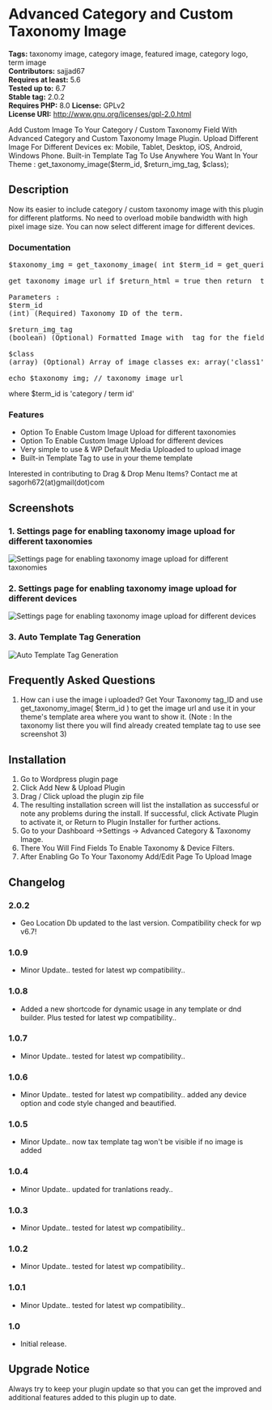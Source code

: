 # Advanced Category and Custom Taxonomy Image

**Tags:** taxonomy image, category image, featured image, category logo, term image \
**Contributors:** sajjad67 \
**Requires at least:** 5.6 \
**Tested up to:** 6.7 \
**Stable tag:** 2.0.2 \
**Requires PHP:** 8.0
**License:** GPLv2 \
**License URI:** http://www.gnu.org/licenses/gpl-2.0.html

Add Custom Image To Your Category / Custom Taxonomy Field With Advanced Category and Custom Taxonomy Image Plugin.
Upload Different Image For Different Devices ex: Mobile, Tablet, Desktop, iOS, Android, Windows Phone.
Built-in Template Tag To Use Anywhere You Want In Your Theme : get_taxonomy_image($term_id, $return_img_tag, $class);

## Description

Now its easier to include category / custom taxonomy image with this plugin for different platforms. No need to overload mobile bandwidth with high pixel image size. You can now select different image for different devices.

### Documentation

<pre>
$taxonomy_img = get_taxonomy_image( int $term_id = get_queried_object()->term_id , boolean $return_img_tag = false , array $class = array() );

get taxonomy image url if $return_html = true then return <img> tag

Parameters :
$term_id
(int) (Required) Taxonomy ID of the term.

$return_img_tag
(boolean) (Optional) Formatted Image with <img> tag for the field during output.

$class
(array) (Optional) Array of image classes ex: array('class1','class2',...) but $return_img_tag should be true to add image class.

echo $taxonomy_img; // taxonomy image url
</pre>

where $term_id is 'category / term id'

### Features

* Option To Enable Custom Image Upload for different taxonomies 
* Option To Enable Custom Image Upload for different devices 
* Very simple to use & WP Default Media Uploaded to upload image
* Built-in Template Tag to use in your theme template

Interested in contributing to Drag & Drop Menu Items?
Contact me at sagorh672(at)gmail(dot)com

## Screenshots

### 1. Settings page for enabling taxonomy image upload for different taxonomies

![Settings page for enabling taxonomy image upload for different taxonomies](https://ps.w.org/advanced-category-and-custom-taxonomy-image/assets/screenshot-1.png)

### 2. Settings page for enabling taxonomy image upload for different devices

![Settings page for enabling taxonomy image upload for different devices](https://ps.w.org/advanced-category-and-custom-taxonomy-image/assets/screenshot-2.png)

### 3. Auto Template Tag Generation

![Auto Template Tag Generation](https://ps.w.org/advanced-category-and-custom-taxonomy-image/assets/screenshot-3.png)



## Frequently Asked Questions

1. How can i use the image i uploaded?
Get Your Taxonomy tag_ID and use get_taxonomy_image( $term_id ) to get the image url and use it in your theme's template area where you want to show it. (Note : In the taxonomy list there you will find already created template tag to use see screenshot 3)

## Installation

1. Go to Wordpress plugin page
2. Click Add New & Upload Plugin
3. Drag / Click upload the plugin zip file
4. The resulting installation screen will list the installation as successful or note any problems during the install.
If successful, click Activate Plugin to activate it, or Return to Plugin Installer for further actions.
3. Go to your Dashboard ->Settings -> Advanced Category & Taxonomy Image.
4. There You Will Find Fields To Enable Taxonomy & Device Filters.
6. After Enabling Go To Your Taxonomy Add/Edit Page To Upload Image

## Changelog

### 2.0.2
* Geo Location Db updated to the last version. Compatibility check for wp v6.7!

### 1.0.9
* Minor Update.. tested for latest wp compatibility..

### 1.0.8
* Added a new shortcode for dynamic usage in any template or dnd builder. Plus tested for latest wp compatibility..

### 1.0.7
* Minor Update.. tested for latest wp compatibility..

### 1.0.6
* Minor Update.. tested for latest wp compatibility.. added any device option and code style changed and beautified.

### 1.0.5
* Minor Update.. now tax template tag won't be visible if no image is added

### 1.0.4
* Minor Update.. updated for tranlations ready..

### 1.0.3
* Minor Update.. tested for latest wp compatibility..

### 1.0.2
* Minor Update.. tested for latest wp compatibility..

### 1.0.1
* Minor Update.. tested for latest wp compatibility..

### 1.0
* Initial release.

## Upgrade Notice

Always try to keep your plugin update so that you can get the improved and additional features added to this plugin up to date.